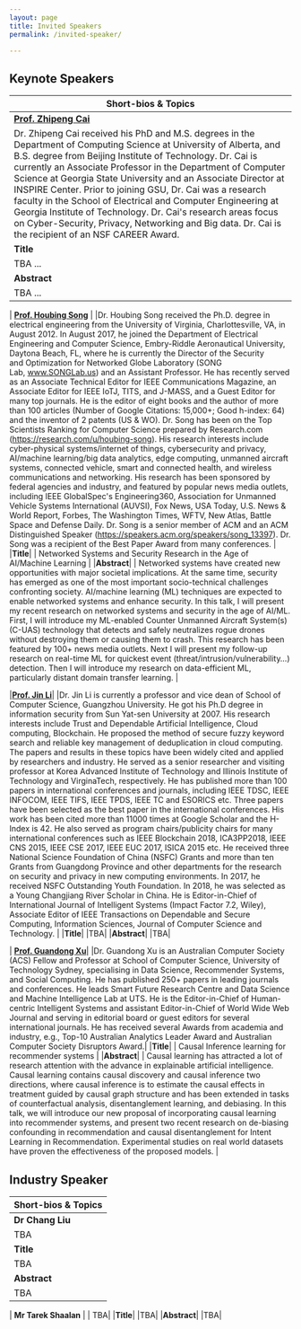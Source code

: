 ```yaml
---
layout: page
title: Invited Speakers
permalink: /invited-speaker/

---
```


## **Keynote Speakers**
|**Short-bios & Topics**|
|--------------------|
| [**Prof. Zhipeng Cai**](https://tinman.cs.gsu.edu/~zcai/index.html) |
|Dr. Zhipeng Cai received his PhD and M.S. degrees in the Department of Computing Science at University of Alberta, and B.S. degree from Beijing Institute of Technology. Dr. Cai is currently an Associate Professor in the Department of Computer Science at Georgia State University and an Associate Director at INSPIRE Center. Prior to joining GSU, Dr. Cai was a research faculty in the School of Electrical and Computer Engineering at Georgia Institute of Technology. Dr. Cai's research areas focus on Cyber-Security, Privacy, Networking and Big data. Dr. Cai is the recipient of an NSF CAREER Award. |
|**Title**|
|TBA ...|
|**Abstract**|
|TBA ...|


| [**Prof. Houbing Song**](https://faculty.erau.edu/Houbing.Song) |
|Dr. Houbing Song received the Ph.D. degree in electrical engineering from the University of Virginia, Charlottesville, VA, in August 2012.
In August 2017, he joined the Department of Electrical Engineering and Computer Science, Embry-Riddle Aeronautical University, Daytona Beach, FL, where he is currently the Director of the Security and Optimization for Networked Globe Laboratory (SONG Lab, www.SONGLab.us) and an Assistant Professor. He has recently served as an Associate Technical Editor for IEEE Communications Magazine, an Associate Editor for IEEE IoTJ, TITS, and J-MASS, and a Guest Editor for many top journals. He is the editor of eight books and the author of more than 100 articles (Number of Google Citations: 15,000+; Good h-index: 64) and the inventor of 2 patents (US & WO). Dr. Song has been on the Top Scientists Ranking for Computer Science prepared by Research.com (https://research.com/u/houbing-song). His research interests include cyber-physical systems/internet of things, cybersecurity and privacy, AI/machine learning/big data analytics, edge computing, unmanned aircraft systems, connected vehicle, smart and connected health, and wireless communications and networking. His research has been sponsored by federal agencies and industry, and featured by popular news media outlets, including IEEE GlobalSpec's Engineering360, Association for Unmanned Vehicle Systems International (AUVSI), Fox News, USA Today, U.S. News & World Report, Forbes, The Washington Times, WFTV, New Atlas, Battle Space and Defense Daily. Dr. Song is a senior member of ACM and an ACM Distinguished Speaker (https://speakers.acm.org/speakers/song_13397). Dr. Song was a recipient of the Best Paper Award from many conferences. |
|**Title**|
| Networked Systems and Security Research in the Age of AI/Machine Learning |
|**Abstract**|
| Networked systems have created new opportunities with major societal implications. At the same time, security has emerged as one of the most important socio-technical challenges confronting society. AI/machine learning (ML) techniques are expected to enable networked systems and enhance security. In this talk, I will present my recent research on networked systems and security in the age of AI/ML. First, I will introduce my ML-enabled Counter Unmanned Aircraft System(s) (C-UAS) technology that detects and safely neutralizes rogue drones without destroying them or causing them to crash. This research has been featured by 100+ news media outlets. Next I will present my follow-up research on real-time ML for quickest event (threat/intrusion/vulnerability…) detection. Then I will introduce my research on data-efficient ML, particularly distant domain transfer learning. |


|[**Prof. Jin Li**](https://www.scholat.com/jinli71)|
|Dr. Jin Li is currently a professor and vice dean of School of Computer Science, Guangzhou University.  He got his Ph.D degree in information security from Sun Yat-sen University at 2007. His research interests include Trust and Dependable Artificial Intelligence, Cloud computing, Blockchain. He proposed the method of secure fuzzy keyword search and reliable key management of deduplication in cloud computing. The papers and results in these topics have been widely cited and applied by researchers and industry. He served as a senior researcher and visiting professor at Korea Advanced Institute of Technology and Illinois Institute of Technology and VirginaTech, respectively. He has published more than 100 papers in international conferences and journals, including IEEE TDSC, IEEE INFOCOM, IEEE TIFS, IEEE TPDS, IEEE TC and ESORICS etc. Three papers have been selected as the best paper in the international conferences. His work has been cited more than 11000 times at Google Scholar and the H-Index is 42. He also served as program chairs/publicity chairs for many international conferences such as IEEE Blockchain 2018, ICA3PP2018, IEEE CNS 2015, IEEE CSE 2017, IEEE EUC 2017, ISICA 2015 etc. He received three National Science Foundation of China (NSFC) Grants and more than ten Grants from Guangdong Province and other departments for the research on security and privacy in new computing environments. In 2017, he received NSFC Outstanding Youth Foundation. In 2018, he was selected as a Young Changjiang River Scholar in China. He is Editor-in-Chief of International Journal of Intelligent Systems (Impact Factor 7.2, Wiley), Associate Editor of IEEE Transactions on Dependable and Secure Computing,  Information Sciences, Journal of Computer Science and Technology. |
|**Title**|
|TBA|
|**Abstract**|
|TBA|


| [**Prof. Guandong Xu**](https://profiles.uts.edu.au/Guandong.Xu)|
|Dr. Guandong Xu is an Australian Computer Society (ACS) Fellow and Professor at School of Computer Science, University of Technology Sydney, specialising in Data Science, Recommender Systems, and Social Computing. He has published 250+ papers in leading journals and conferences. He leads Smart Future Research Centre and Data Science and Machine Intelligence Lab at UTS. He is the Editor-in-Chief of Human-centric Intelligent Systems and assistant Editor-in-Chief of World Wide Web Journal and serving in editorial board or guest editors for several international journals. He has received several Awards from academia and industry, e.g., Top-10 Australian Analytics Leader Award and Australian Computer Society Disruptors Award.|
|**Title**|
| Causal Inference learning for recommender systems |
|**Abstract**|
| Causal learning has attracted a lot of research attention with the advance in explainable artificial intelligence. Causal learning contains causal discovery and causal inference two directions, where causal inference is to estimate the causal effects in treatment guided by causal graph structure and has been extended in tasks of counterfactual analysis, disentanglement learning, and debiasing. In this talk, we will introduce our new proposal of incorporating causal learning into recommender systems, and present two recent research on de-biasing confounding in recommendation and causal disentanglement for Intent Learning in Recommendation. Experimental studies on real world datasets have proven the effectiveness of the proposed models.  |


## **Industry Speaker**

|**Short-bios & Topics**|
|--------------------|
| **Dr Chang Liu** |
| TBA|
|**Title**|
|TBA|
|**Abstract**|
|TBA|

| **Mr Tarek Shaalan** |
| TBA|
|**Title**|
|TBA|
|**Abstract**|
|TBA|
